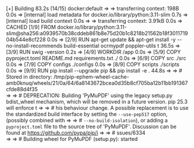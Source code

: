 [+] Building 83.2s (14/15)                                                                                                                      docker:default
 => => transferring context: 198B                                                                                                                         0.0s
 => [internal] load metadata for docker.io/library/python:3.11-slim                                                                                       0.7s
 => [internal] load build context                                                                                                                         0.0s
 => => transferring context: 3.91kB                                                                                                                       0.0s
 => CACHED [1/9] FROM docker.io/library/python:3.11-slim@sha256:a0939570b38cddeb861b8e75d20b1c8218b21562b18f301171904b544e8cf228                          0.0s
 => [2/9] RUN apt-get update &&     apt-get install -y --no-install-recommends         build-essential         ocrmypdf         poppler-utils         t  36.5s
 => [3/9] RUN swig -version                                                                                                                               0.2s
 => [4/9] WORKDIR /app                                                                                                                                    0.0s
 => [5/9] COPY pyproject.toml README.md requirements.txt ./                                                                                               0.0s
 => [6/9] COPY src ./src                                                                                                                                  0.0s
 => [7/9] COPY configs ./configs                                                                                                                          0.0s
 => [8/9] COPY scripts ./scripts                                                                                                                          0.0s 
 => [9/9] RUN pip install --upgrade pip && pip install -e .                                                                                              44.8s 
 => => #   Stored in directory: /tmp/pip-ephem-wheel-cache-amb0knuq/wheels/21/0a/64/6a8143672bcea0d35b8cf705ba12b11bb191367cfde88d4f35                         
 => => #   DEPRECATION: Building 'PyMuPDF' using the legacy setup.py bdist_wheel mechanism, which will be removed in a future version. pip 25.3 will enforce t 
 => => # his behaviour change. A possible replacement is to use the standardized build interface by setting the `--use-pep517` option, (possibly combined with 
 => => #  `--no-build-isolation`), or adding a `pyproject.toml` file to the source tree of 'PyMuPDF'. Discussion can be found at https://github.com/pypa/pip/i 
 => => # ssues/6334                                                                                                                                           
 => => #   Building wheel for PyMuPDF (setup.py): started  